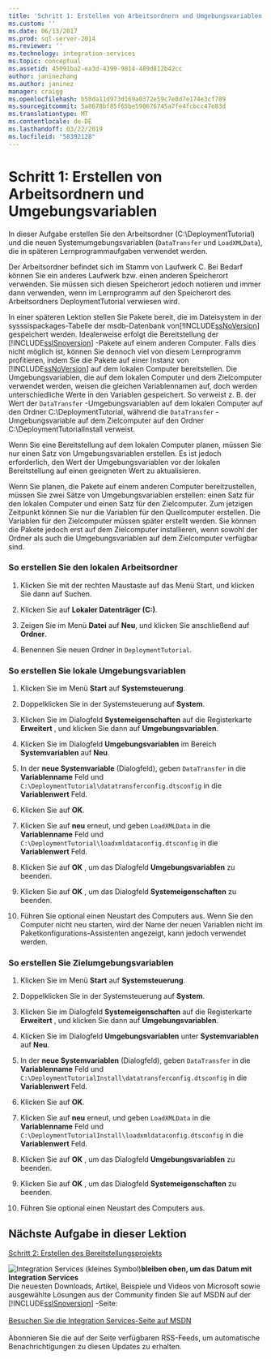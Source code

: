 ```yaml
---
title: 'Schritt 1: Erstellen von Arbeitsordnern und Umgebungsvariablen | Microsoft-Dokumentation'
ms.custom: ''
ms.date: 06/13/2017
ms.prod: sql-server-2014
ms.reviewer: ''
ms.technology: integration-services
ms.topic: conceptual
ms.assetid: 45091ba2-ea3d-4399-9814-489d812b42cc
author: janinezhang
ms.author: janinez
manager: craigg
ms.openlocfilehash: b58da11d973d169a0372e59c7e8d7e174e3cf789
ms.sourcegitcommit: 5a8678bf85f65be590676745a7fe4fcbcc47e83d
ms.translationtype: MT
ms.contentlocale: de-DE
ms.lasthandoff: 03/22/2019
ms.locfileid: "58392128"
---
```

# <a name="step-1-creating-working-folders-and-environment-variables"></a>Schritt 1: Erstellen von Arbeitsordnern und Umgebungsvariablen
  In dieser Aufgabe erstellen Sie den Arbeitsordner (C:\DeploymentTutorial) und die neuen Systemumgebungsvariablen (`DataTransfer` und `LoadXMLData`), die in späteren Lernprogrammaufgaben verwendet werden.  
  
 Der Arbeitsordner befindet sich im Stamm von Laufwerk C. Bei Bedarf können Sie ein anderes Laufwerk bzw. einen anderen Speicherort verwenden. Sie müssen sich diesen Speicherort jedoch notieren und immer dann verwenden, wenn im Lernprogramm auf den Speicherort des Arbeitsordners DeploymentTutorial verwiesen wird.  
  
 In einer späteren Lektion stellen Sie Pakete bereit, die im Dateisystem in der sysssispackages-Tabelle der msdb-Datenbank von[!INCLUDE[ssNoVersion](../includes/ssnoversion-md.md)] gespeichert werden. Idealerweise erfolgt die Bereitstellung der [!INCLUDE[ssISnoversion](../includes/ssisnoversion-md.md)] -Pakete auf einem anderen Computer. Falls dies nicht möglich ist, können Sie dennoch viel von diesem Lernprogramm profitieren, indem Sie die Pakete auf einer Instanz von [!INCLUDE[ssNoVersion](../includes/ssnoversion-md.md)] auf dem lokalen Computer bereitstellen. Die Umgebungsvariablen, die auf dem lokalen Computer und dem Zielcomputer verwendet werden, weisen die gleichen Variablennamen auf, doch werden unterschiedliche Werte in den Variablen gespeichert. So verweist z. B. der Wert der `DataTransfer` -Umgebungsvariablen auf dem lokalen Computer auf den Ordner C:\DeploymentTutorial, während die `DataTransfer` -Umgebungsvariable auf dem Zielcomputer auf den Ordner C:\DeploymentTutorialInstall verweist.  
  
 Wenn Sie eine Bereitstellung auf dem lokalen Computer planen, müssen Sie nur einen Satz von Umgebungsvariablen erstellen. Es ist jedoch erforderlich, den Wert der Umgebungsvariablen vor der lokalen Bereitstellung auf einen geeigneten Wert zu aktualisieren.  
  
 Wenn Sie planen, die Pakete auf einem anderen Computer bereitzustellen, müssen Sie zwei Sätze von Umgebungsvariablen erstellen: einen Satz für den lokalen Computer und einen Satz für den Zielcomputer. Zum jetzigen Zeitpunkt können Sie nur die Variablen für den Quellcomputer erstellen. Die Variablen für den Zielcomputer müssen später erstellt werden. Sie können die Pakete jedoch erst auf dem Zielcomputer installieren, wenn sowohl der Ordner als auch die Umgebungsvariablen auf dem Zielcomputer verfügbar sind.  
  
### <a name="to-create-the-local-working-folder"></a>So erstellen Sie den lokalen Arbeitsordner  
  
1.  Klicken Sie mit der rechten Maustaste auf das Menü Start, und klicken Sie dann auf Suchen.  
  
2.  Klicken Sie auf **Lokaler Datenträger (C:)**.  
  
3.  Zeigen Sie im Menü **Datei** auf **Neu**, und klicken Sie anschließend auf **Ordner**.  
  
4.  Benennen Sie neuen Ordner in `DeploymentTutorial`.  
  
### <a name="to-create-local-environment-variables"></a>So erstellen Sie lokale Umgebungsvariablen  
  
1.  Klicken Sie im Menü **Start** auf **Systemsteuerung**.  
  
2.  Doppelklicken Sie in der Systemsteuerung auf **System**.  
  
3.  Klicken Sie im Dialogfeld **Systemeigenschaften** auf die Registerkarte **Erweitert** , und klicken Sie dann auf **Umgebungsvariablen**.  
  
4.  Klicken Sie im Dialogfeld **Umgebungsvariablen** im Bereich **Systemvariablen** auf **Neu**.  
  
5.  In der **neue Systemvariable** (Dialogfeld), geben `DataTransfer` in die **Variablenname** Feld und `C:\DeploymentTutorial\datatransferconfig.dtsconfig` in die **Variablenwert** Feld.  
  
6.  Klicken Sie auf **OK**.  
  
7.  Klicken Sie auf **neu** erneut, und geben `LoadXMLData` in die **Variablenname** Feld und `C:\DeploymentTutorial\loadxmldataconfig.dtsconfig` in die **Variablenwert** Feld.  
  
8.  Klicken Sie auf **OK** , um das Dialogfeld **Umgebungsvariablen** zu beenden.  
  
9. Klicken Sie auf **OK** , um das Dialogfeld **Systemeigenschaften** zu beenden.  
  
10. Führen Sie optional einen Neustart des Computers aus. Wenn Sie den Computer nicht neu starten, wird der Name der neuen Variablen nicht im Paketkonfigurations-Assistenten angezeigt, kann jedoch verwendet werden.  
  
### <a name="to-create-destination-environment-variables"></a>So erstellen Sie Zielumgebungsvariablen  
  
1.  Klicken Sie im Menü **Start** auf **Systemsteuerung**.  
  
2.  Doppelklicken Sie in der Systemsteuerung auf **System**.  
  
3.  Klicken Sie im Dialogfeld **Systemeigenschaften** auf die Registerkarte **Erweitert** , und klicken Sie dann auf **Umgebungsvariablen**.  
  
4.  Klicken Sie im Dialogfeld **Umgebungsvariablen** unter **Systemvariablen** auf **Neu**.  
  
5.  In der **neue Systemvariablen** (Dialogfeld), geben `DataTransfer` in die **Variablenname** Feld und `C:\DeploymentTutorialInstall\datatransferconfig.dtsconfig` in die **Variablenwert** Feld.  
  
6.  Klicken Sie auf **OK**.  
  
7.  Klicken Sie auf **neu** erneut, und geben `LoadXMLData` in die **Variablenname** Feld und `C:\DeploymentTutorialInstall\loadxmldataconfig.dtsconfig` in die **Variablenwert** Feld.  
  
8.  Klicken Sie auf **OK** , um das Dialogfeld **Umgebungsvariablen** zu beenden.  
  
9. Klicken Sie auf **OK** , um das Dialogfeld **Systemeigenschaften** zu beenden.  
  
10. Führen Sie optional einen Neustart des Computers aus.  
  
## <a name="next-task-in-lesson"></a>Nächste Aufgabe in dieser Lektion  
 [Schritt 2: Erstellen des Bereitstellungsprojekts](../integration-services/lesson-1-2-creating-the-deployment-project.md)  
  
![Integration Services (kleines Symbol)](media/dts-16.gif "Integration Services (kleines Symbol)")**bleiben oben, um das Datum mit Integration Services**<br /> Die neuesten Downloads, Artikel, Beispiele und Videos von Microsoft sowie ausgewählte Lösungen aus der Community finden Sie auf MSDN auf der [!INCLUDE[ssISnoversion](../includes/ssisnoversion-md.md)] -Seite:<br /><br /> [Besuchen Sie die Integration Services-Seite auf MSDN](https://go.microsoft.com/fwlink/?LinkId=136655)<br /><br /> Abonnieren Sie die auf der Seite verfügbaren RSS-Feeds, um automatische Benachrichtigungen zu diesen Updates zu erhalten.  
  
  
